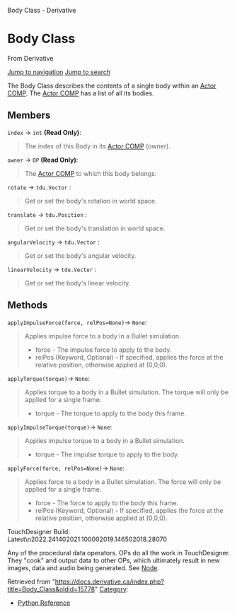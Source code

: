 

Body Class - Derivative

























# Body Class

From Derivative



[Jump to navigation](#mw-head)
[Jump to search](#searchInput)

The Body Class describes the contents of a single body within an [Actor COMP](Actor_COMP.html "Actor COMP").
The [Actor COMP](Actor_COMP.html "Actor COMP") has a list of all its bodies.

  


## Members

`index` → `int` **(Read Only)**:

> The index of this Body in its [Actor COMP](Actor_COMP.html "Actor COMP") (owner).

`owner` → `OP` **(Read Only)**:

> The [Actor COMP](Actor_COMP.html "Actor COMP") to which this body belongs.

`rotate` → `tdu.Vector` :

> Get or set the body's rotation in world space.

`translate` → `tdu.Position` :

> Get or set the body's translation in world space.

`angularVelocity` → `tdu.Vector` :

> Get or set the body's angular velocity.

`linearVelocity` → `tdu.Vector` :

> Get or set the body's linear velocity.

## Methods

`applyImpulseForce(force, relPos=None)`→ `None`:

> Applies impulse force to a body in a Bullet simulation.
> 
> * force - The impulse force to apply to the body.
> * relPos (Keyword, Optional) - If specified, applies the force at the relative position, otherwise applied at (0,0,0).

`applyTorque(torque)`→ `None`:

> Applies torque to a body in a Bullet simulation. The torque will only be applied for a single frame.
> 
> * torque - The torque to apply to the body this frame.

`applyImpulseTorque(torque)`→ `None`:

> Applies impulse torque to a body in a Bullet simulation.
> 
> * torque - The impulse torque to apply to the body.

`applyForce(force, relPos=None)`→ `None`:

> Applies force to a body in a Bullet simulation. The force will only be applied for a single frame.
> 
> * force - The force to apply to the body this frame.
> * relPos (Keyword, Optional) - If specified, applies the force at the relative position, otherwise applied at (0,0,0).

TouchDesigner Build: Latest\n2022.241402021.100002019.146502018.28070

Any of the procedural data operators. OPs do all the work in TouchDesigner. They "cook" and output data to other OPs, which ultimately result in new images, data and audio being generated. See [Node](Node.html "Node").







Retrieved from "<https://docs.derivative.ca/index.php?title=Body_Class&oldid=15778>"
[Category](Special_Categories.html "Special:Categories"):

* [Python Reference](Category_Python_Reference.html "Category:Python Reference")